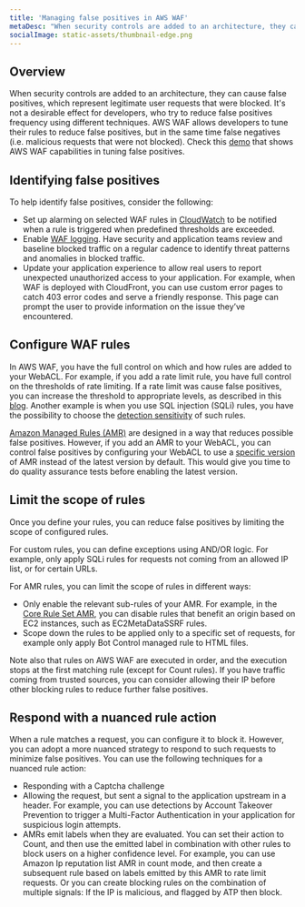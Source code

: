 ```yaml
---
title: 'Managing false positives in AWS WAF'
metaDesc: "When security controls are added to an architecture, they can cause false positives, which represent legitimate user requests that were blocked. AWS WAF allows developers to reduce false positives."
socialImage: static-assets/thumbnail-edge.png
---
```

## Overview
When security controls are added to an architecture, they can cause false positives, which represent legitimate user requests that were blocked. It's not a desirable effect for developers, who try to reduce false positives frequency using different techniques. AWS WAF allows developers to tune their rules to reduce false positives, but in the same time false negatives (i.e. malicious requests that were not blocked). Check this [demo](https://www.youtube.com/watch?v=ckPzB5I0YJc) that shows AWS WAF capabilities in tuning false positives.

## Identifying false positives
To help identify false positives, consider the following:
* Set up alarming on selected WAF rules in [CloudWatch](https://docs.aws.amazon.com/waf/latest/developerguide/monitoring-cloudwatch.html) to be notified when a rule is triggered when predefined thresholds are exceeded.
* Enable [WAF logging](https://docs.aws.amazon.com/waf/latest/developerguide/logging.html). Have security and application teams review and baseline blocked traffic on a regular cadence to identify threat patterns and anomalies in blocked traffic. 
* Update your application experience to allow real users to report unexpected unauthorized access to your application. For example, when WAF is deployed with CloudFront, you can use custom error pages to catch 403 error codes and serve a friendly response. This page can prompt the user to provide information on the issue they’ve encountered.

## Configure WAF rules
In AWS WAF, you have the full control on which and how rules are added to your WebACL. For example, if you add a rate limit rule, you have full control on the thresholds of rate limiting. If a rate limit was cause false positives, you can increase the threshold to appropriate levels, as described in this [blog](https://aws.amazon.com/blogs/security/three-most-important-aws-waf-rate-based-rules/). Another example is when you use SQL injection (SQLi) rules, you have the possibility to choose the [detection sensitivity](https://docs.aws.amazon.com/waf/latest/developerguide/waf-rule-statement-type-sqli-match.html) of such rules.

[Amazon Managed Rules (AMR)](https://docs.aws.amazon.com/waf/latest/developerguide/aws-managed-rule-groups-list.html) are designed in a way that reduces possible false positives. However, if you add an AMR to your WebACL, you can control false positives by configuring your WebACL to use a [specific version](https://docs.aws.amazon.com/waf/latest/developerguide/waf-managed-rule-groups-versioning.html) of AMR instead of the latest version by default. This would give you time to do quality assurance tests before enabling the latest version.

## Limit the scope of rules
Once you define your rules, you can reduce false positives by limiting the scope of configured rules. 

For custom rules, you can define exceptions using AND/OR logic. For example, only apply SQLi rules for requests not coming from an allowed IP list, or for certain URLs.

For AMR rules, you can limit the scope of rules in different ways:
* Only enable the relevant sub-rules of your AMR. For example, in the [Core Rule Set AMR](https://docs.aws.amazon.com/waf/latest/developerguide/aws-managed-rule-groups-baseline.html#aws-managed-rule-groups-baseline-crs), you can disable rules that benefit an origin based on EC2 instances, such as EC2MetaDataSSRF rules.
* Scope down the rules to be applied only to a specific set of requests, for example only apply Bot Control managed rule to HTML files.

Note also that rules on AWS WAF are executed in order, and the execution stops at the first matching rule (except for Count rules). If you have traffic coming from trusted sources, you can consider allowing their IP before other blocking rules to reduce further false positives.

## Respond with a nuanced rule action
When a rule matches a request, you can configure it to block it. However, you can adopt a more nuanced strategy to respond to such requests to minimize false positives. You can use the following techniques for a nuanced rule action:
* Responding with a Captcha challenge
* Allowing the request, but sent a signal to the application upstream in a header. For example, you can use detections by Account Takeover Prevention to trigger a Multi-Factor Authentication in your application for suspicious login attempts.
* AMRs emit labels when they are evaluated. You can set their action to Count, and then use the emitted label in combination with other rules to block users on a higher confidence level. For example, you can use Amazon Ip reputation list AMR in count mode, and then create a subsequent rule based on labels emitted by this AMR to rate limit requests. Or you can create blocking rules on the combination of multiple signals: If the IP is malicious, and flagged by ATP then block. 